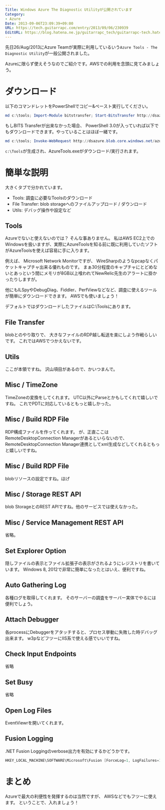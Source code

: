 ```yaml
---
Title: Windows Azure The Diagnostic Utilityが公開されています
Category:
- Azure
Date: 2013-09-06T23:09:39+09:00
URL: https://tech.guitarrapc.com/entry/2013/09/06/230939
EditURL: https://blog.hatena.ne.jp/guitarrapc_tech/guitarrapc-tech.hatenablog.com/atom/entry/6802418398341016845
---
```


<!--
Date: 2013-09-06T23:09:39+09:00
URL: https://tech.guitarrapc.com/entry/2013/09/06/230939
-->

先日26/Aug/2013にAzure Teamが実際に利用しているいう`Azure Tools - The Diagnostic Utility`が一般公開されました。

Azureに限らず使えそうなのでご紹介です。AWSでの利用を念頭に見てみましょう。

# ダウンロード

以下のコマンドレットをPowerShellでコピー&ペースト実行してください。

```ps1
md c:\tools; Import-Module bitstransfer; Start-BitsTransfer http://dsazure.blob.core.windows.net/azuretools/AzureTools.exe c:\tools\AzureTools.exe; c:\tools\AzureTools.exe
```

もしBITS Transferが出来なかった場合、 PowerShell 3.0が入っていれば以下でもダウンロードできます。やっていることはほぼ一緒です。

```ps1
md c:\tools; Invoke-WebRequest http://dsazure.blob.core.windows.net/azuretools/AzureTools.exe -OutFile c:\tools\AzureTools.exe; c:\tools\AzureTools.exe
```

`c:\Tools`が生成され、AzureTools.exeがダウンロード/実行されます。

# 簡単な説明

大きくタブで分かれています。

- Tools: 調査に必要なToolsのダウンロード
- File Transfer: blob storageへのファイルアップロード / ダウンロード
- Utils: デバッグ操作や設定など

## Tools

Azureでないと使えないのでは？ そんな事ありません。
私はAWS EC2上でのWindowsを扱いますが、実際にAzureToolsを知る前に既に利用していたソフトがAzureToolsを使えば容易に手に入ります。

例えば、 Microsoft Network Monitorですが、 WireSharpのようなpcapなくパケットキャプチャ出来る優れものです。
まぁ30分程度のキャプチャにとどめないとあっという間にメモリが8GB以上喰われてNewRelic先生のアラートに掛かったりしますが。

他にもILSpyやDebugDiag、Fiddler、PerfViewなどなど、調査に使えるツールが簡単にダウンロードできます。
AWSでも使いましょう！

デフォルトではダウンロードしたファイルはC:\Toolsにあります。

## File Transfer

blobとのやり取りで、 大きなファイルのRDP越し転送を楽にしよう作戦らしいです。
これではAWSでつかえないです。

## Utils

ここが本領ですね。
沢山項目があるので、かいつまんで。

## Misc / TimeZone

TimeZoneの変換をしてくれます。 UTC以外にParseとかもしてくれて嬉しいですね。
これでPDTに対応しているともっと嬉しかった。

## Misc / Build RDP File

RDP構成ファイルを作ってくれます。
が、正直ここはRemoteDesktopConnection Managerがあるといらないので、 RemoteDesktopConnection Manager連携としてxml生成などしてくれるともっと嬉しいですね。

## Misc / Build RDP File
blobリソースの設定ですね。ほげ

## Misc / Storage REST API
blob StorageとのREST APIですね。他のサービスでは使えなかった。

## Misc / Service Management REST API

省略。

## Set Explorer Option

隠しファイルの表示とファイル拡張子の表示がされるようにレジストリを書いています。
Windows 8, 2012で非常に簡単になったとはいえ、便利ですね。

## Auto Gathering Log

各種ログを取得してくれます。
そのサーバーの調査をサーバー実体でやるには便利でしょう。

## Attach Debugger

各processにDebuggerをアタッチすると、プロセス挙動に失敗した時デバッグ出来ます。
w3pなどフツーにIIS系で使える感でいいですね。

## Check Input Endpoints

省略

## Set Busy

省略

## Open Log Files
EventViewrを開いてくれます。


## Fusion Logging
.NET Fusion Loggingのverbose出力を有効にするかどうかです。

```ps1
HKEY_LOCAL_MACHINE\SOFTWARE\Microsoft\Fusion [ForceLog=1, LogFailures=1, LogResourceBinds=1, LogPath=<AzureTools startup path>].
```


# まとめ
Azureで最大の利便性を発揮するのは当然ですが、 AWSなどでもフツーに使えます。
ということで、入れましょう！
